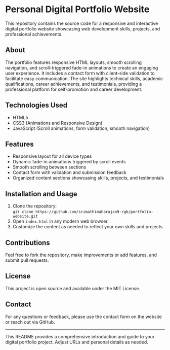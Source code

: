 # Personal Digital Portfolio Website

This repository contains the source code for a responsive and interactive digital portfolio website showcasing web development skills, projects, and professional achievements.

## About

The portfolio features responsive HTML layouts, smooth scrolling navigation, and scroll-triggered fade-in animations to create an engaging user experience. It includes a contact form with client-side validation to facilitate easy communication. The site highlights technical skills, academic qualifications, career achievements, and testimonials, providing a professional platform for self-promotion and career development.

## Technologies Used

- HTML5  
- CSS3 (Animations and Responsive Design)  
- JavaScript (Scroll animations, form validation, smooth navigation)  

## Features

- Responsive layout for all device types  
- Dynamic fade-in animations triggered by scroll events  
- Smooth scrolling between sections  
- Contact form with validation and submission feedback  
- Organized content sections showcasing skills, projects, and testimonials  

## Installation and Usage

1. Clone the repository:  
   `git clone https://github.com/srimathimaharajan9-rgb/portfolio-website.git`  
2. Open `index.html` in any modern web browser.  
3. Customize the content as needed to reflect your own skills and projects.  

## Contributions

Feel free to fork the repository, make improvements or add features, and submit pull requests.

## License

This project is open source and available under the MIT License.

## Contact

For any questions or feedback, please use the contact form on the website or reach out via GitHub.

---

This README provides a comprehensive introduction and guide to your digital portfolio project. Adjust URLs and personal details as needed.
